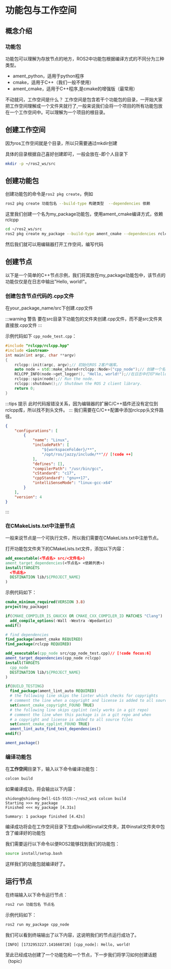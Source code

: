 # 功能包与工作空间
## 概念介绍
### 功能包
功能包可以理解为存放节点的地方，ROS2中功能包根据编译方式的不同分为三种类型。
- ament_python，适用于python程序
- cmake，适用于C++（我们一般不使用）
- ament_cmake，适用于C++程序,是cmake的增强版（最常用）

不动就问，工作空间是什么？
工作空间是包含若干个功能包的目录，一开始大家把工作空间理解成一个文件夹就行了,一般来说我们会将一个项目的所有功能包放在一个工作空间中。可以理解为一个项目的根目录。

## 创建工作空间
因为ros工作空间就是个目录，所以只需要通过mkdir创建

具体的目录根据自己喜好创建即可，一般会放在`~`即个人目录下

```bash
mkdir -p ~/ros2_ws/src
```

## 创建功能包
创建功能包的命令是`ros2 pkg create`，例如

```bash
ros2 pkg create 功能包名 --build-type 构建类型  --dependencies 依赖
```

这里我们创建一个名为my_package功能包，使用ament_cmake编译方式，依赖rclcpp

```bash
cd ~/ros2_ws/src
ros2 pkg create my_package --build-type ament_cmake --dependencies rclcpp

```

然后我们就可以用编辑器打开工作空间，编写代码

## 创建节点
以下是一个简单的C++节点示例，我们将其放在my_package功能包中，该节点的功能仅仅是在日志中输出"Hello, world!"。

### 创建包含节点代码的.cpp文件
在your_package_name/src下创建.cpp文件

:::warning 警告
要在src目录下功能包的文件夹创建.cpp文件，而不是src文件夹直接放.cpp文件
:::

示例代码如下 `cpp_node_test.cpp`：

```cpp
#include "rclcpp/rclcpp.hpp"
#include <iostream>
int main(int argc, char **argv)
{
    rclcpp::init(argc, argv);// 初始化ROS 2客户端库。
    auto node = std::make_shared<rclcpp::Node>("cpp_node");// 创建一个名为"cpp_node"的节点。
    RCLCPP_INFO(node->get_logger(), "Hello, world!");//在日志中打印"Hello, world!"。
    rclcpp::spin(node);// Run the node.
    rclcpp::shutdown();// Shutdown the ROS 2 client library.
    return 0;
}
```

:::tips 提示
此时代码报错没关系，因为编辑器的扩展C/C++插件还没有定位到rclcpp库，所以找不到头文件。
:::
我们需要在C/C++配置中添加rclcpp头文件路径。

```json
{
    "configurations": [
        {
            "name": "Linux",
            "includePath": [
                "${workspaceFolder}/**",
                "/opt/ros/jazzy/include/**"// [!code ++]
            ],
            "defines": [],
            "compilerPath": "/usr/bin/gcc",
            "cStandard": "c17",
            "cppStandard": "gnu++17",
            "intelliSenseMode": "linux-gcc-x64"
        }
    ],
    "version": 4
}
```

:::

### 在CMakeLists.txt中注册节点
一般来说节点是一个可执行文件，所以我们需要在CMakeLists.txt中注册节点。

打开功能包文件夹下的CMakeLists.txt文件，添加以下内容：

```cmake
add_executable(<节点名> src/<文件名>)
ament_target_dependencies(<节点名> <依赖列表>)
install(TARGETS
  <节点名>
  DESTINATION lib/${PROJECT_NAME}
)
```

示例代码如下：

```cmake
cmake_minimum_required(VERSION 3.8)
project(my_package)

if(CMAKE_COMPILER_IS_GNUCXX OR CMAKE_CXX_COMPILER_ID MATCHES "Clang")
  add_compile_options(-Wall -Wextra -Wpedantic)
endif()

# find dependencies
find_package(ament_cmake REQUIRED)
find_package(rclcpp REQUIRED)

add_executable(cpp_node src/cpp_node_test.cpp)// [!code focus:6]
ament_target_dependencies(cpp_node rclcpp)
install(TARGETS
  cpp_node
  DESTINATION lib/${PROJECT_NAME}
)

if(BUILD_TESTING)
  find_package(ament_lint_auto REQUIRED)
  # the following line skips the linter which checks for copyrights
  # comment the line when a copyright and license is added to all source files
  set(ament_cmake_copyright_FOUND TRUE)
  # the following line skips cpplint (only works in a git repo)
  # comment the line when this package is in a git repo and when
  # a copyright and license is added to all source files
  set(ament_cmake_cpplint_FOUND TRUE)
  ament_lint_auto_find_test_dependencies()
endif()

ament_package()
```

### 编译功能包
在**工作空间**目录下，输入以下命令编译功能包：

```bash
colcon build
```

如果编译成功，将会输出以下内容：

```log
shidong@shidong-Dell-G15-5515:~/ros2_ws$ colcon build
Starting >>> my_package
Finished <<< my_package [4.31s]                     

Summary: 1 package finished [4.42s]
```

编译成功将会在工作空间目录下生成build和install文件夹，其中install文件夹中包含了编译好的功能包

我们需要运行以下命令以便ROS2能够找到我们的功能包：

```bash
source install/setup.bash
```

这样我们的功能包就编译好了。

## 运行节点

在终端输入以下命令运行节点：

```bash
ros2 run 功能包名 节点名
```

示例代码如下：

```bash
ros2 run my_package cpp_node
```

我们可以看到终端输出了以下内容，这说明我们的节点运行成功了。
    
```log
[INFO] [1732953227.141660720] [cpp_node]: Hello, world!
```

至此已经成功创建了一个功能包和一个节点，下一步我们将学习如何创建话题（topic）
